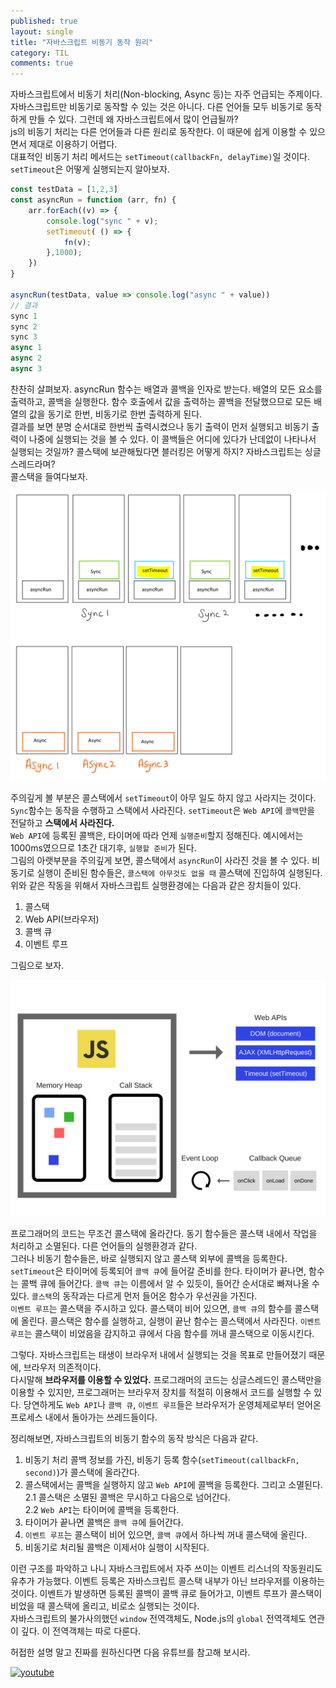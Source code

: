 ```yaml
---
published: true
layout: single
title: "자바스크립트 비동기 동작 원리"
category: TIL
comments: true
---
```

자바스크립트에서 비동기 처리(Non-blocking, Async 등)는 자주 언급되는 주제이다. 자바스크립트만 비동기로 동작할 수 있는 것은 아니다. 다른 언어들 모두 비동기로 동작하게 만들 수 있다. 그런데 왜 자바스크립트에서 많이 언급될까?   
js의 비동기 처리는 다른 언어들과 다른 원리로 동작한다. 이 때문에 쉽게 이용할 수 있으면서 제대로 이용하기 어렵다.  
대표적인 비동기 처리 메서드는 `setTimeout(callbackFn, delayTime)`일 것이다. `setTimeout`은 어떻게 실행되는지 알아보자.
```js
const testData = [1,2,3]
const asyncRun = function (arr, fn) {
    arr.forEach((v) => {
        console.log("sync " + v);
        setTimeout( () => {
            fn(v);
        },1000);
    })
}

asyncRun(testData, value => console.log("async " + value))
// 결과
sync 1
sync 2
sync 3
async 1
async 2
async 3
```
찬찬히 살펴보자. asyncRun 함수는 배열과 콜백을 인자로 받는다. 배열의 모든 요소를 출력하고, 콜백을 실행한다. 함수 호출에서 값을 출력하는 콜백을 전달했으므로 모든 배열의 값을 동기로 한번, 비동기로 한번 출력하게 된다.  
결과를 보면 분명 순서대로 한번씩 출력시켰으나 동기 출력이 먼저 실행되고 비동기 출력이 나중에 실행되는 것을 볼 수 있다. 이 콜백들은 어디에 있다가 난데없이 나타나서 실행되는 것일까? 콜스택에 보관해뒀다면 블러킹은 어떻게 하지? 자바스크립트는 싱글스레드라며?  
콜스택을 들여다보자.    


![callstack](/assets/IMG_3C29EC826F52-1.jpeg)  

주의깊게 볼 부분은 콜스택에서 `setTimeout`이 아무 일도 하지 않고 사라지는 것이다. `Sync`함수는 동작을 수행하고 스택에서 사라진다. `setTimeout`은 `Web API`에 `콜백`만을 전달하고 **스택에서 사라진다.**   
`Web API`에 등록된 콜백은, 타이머에 따라 언제 `실행준비`할지 정해진다. 예시에서는 1000ms였으므로 1초간 대기후, `실행할 준비`가 된다.  
그림의 아랫부분을 주의깊게 보면, 콜스택에서 `asyncRun`이 사라진 것을 볼 수 있다. 비동기로 실행이 준비된 함수들은, `콜스택에 아무것도 없을 때` 콜스택에 진입하여 실행된다.  
위와 같은 작동을 위해서 자바스크립트 실행환경에는 다음과 같은 장치들이 있다.

1. 콜스택
2. Web API(브라우저)
3. 콜백 큐
4. 이벤트 루프

그림으로 보자.  

![js re](/assets/1_FA9NGxNB6-v1oI2qGEtlRQ.png)

프로그래머의 코드는 무조건 콜스택에 올라간다. 동기 함수들은 콜스택 내에서 작업을 처리하고 소멸된다. 다른 언어들의 실행환경과 같다.  
그러나 비동기 함수들은, 바로 실행되지 않고 콜스택 외부에 콜백을 등록한다. `setTimeout`은 타이머에 등록되어 `콜백 큐`에 들어갈 준비를 한다. 타이머가 끝나면, 함수는 콜백 큐에 들어간다. `콜백 큐`는 이름에서 알 수 있듯이, 들어간 순서대로 빠져나올 수 있다. `콜스택`의 동작과는 다르게 먼저 들어온 함수가 우선권을 가진다.  
`이벤트 루프`는 콜스택을 주시하고 있다. 콜스택이 비어 있으면, `콜백 큐`의 함수를 콜스택에 올린다. 콜스택은 함수를 실행하고, 실행이 끝난 함수는 콜스택에서 사라진다. `이벤트 루프`는 콜스택이 비었음을 감지하고 큐에서 다음 함수를 꺼내 콜스택으로 이동시킨다.

그렇다. 자바스크립트는 태생이 브라우저 내에서 실행되는 것을 목표로 만들어졌기 때문에, 브라우저 의존적이다.  
다시말해 **브라우저를 이용할 수 있었다.** 프로그래머의 코드는 싱글스레드인 콜스택만을 이용할 수 있지만, 프로그래머는 브라우저 장치를 적절히 이용해서 코드를 실행할 수 있다. 당연하게도 `Web API`나 `콜백 큐`, `이벤트 루프`들은 브라우저가 운영체제로부터 얻어온 프로세스 내에서 돌아가는 쓰레드들이다. 

정리해보면, 자바스크립트의 비동기 함수의 동작 방식은 다음과 같다.
1. 비동기 처리 콜백 정보를 가진, 비동기 등록 함수(`setTimeout(callbackFn, second)`)가 콜스택에 올라간다.
2. 콜스택에서는 콜백을 실행하지 않고 `Web API`에 콜백을 등록한다. 그리고 소멸된다.  
2.1 콜스택은 소멸된 콜백은 무시하고 다음으로 넘어간다.  
2.2 `Web API`는 타이머에 콜백을 등록한다.
3. 타이머가 끝나면 콜백은 `콜백 큐`에 들어간다.
4. `이벤트 루프`는 콜스택이 비어 있으면, `콜백 큐`에서 하나씩 꺼내 콜스택에 올린다.
5. 비동기로 처리될 콜백은 이제서야 실행이 시작된다.

이런 구조를 파악하고 나니 자바스크립트에서 자주 쓰이는 이벤트 리스너의 작동원리도 유추가 가능했다. 이벤트 등록은 자바스크립트 콜스택 내부가 아닌 브라우저를 이용하는 것이다. 이벤트가 발생하면 등록된 콜백이 콜백 큐로 들어가고, 이벤트 루프가 콜스택이 비었을 때 콜스택에 올리고, 비로소 실행되는 것이다.  
자바스크립트의 불가사의했던 `window` 전역객체도, Node.js의 `global` 전역객체도 연관이 깊다. 이 전역객체는 따로 다룬다.

허접한 설명 말고 진짜를 원하신다면 다음 유튜브를 참고해 보시라.

[![youtube](https://img.youtube.com/vi/8aGhZQkoFbQ/0.jpg)](https://youtu.be/8aGhZQkoFbQ)